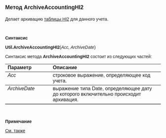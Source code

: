 <html>
<head>
<title>Метод ArchiveAccountingHI2</title>
</head>

<body>

<h1><font face="Arial" size="4">Метод ArchiveAccountingHI2</font></h1>

<p><font face="Arial">Делает архивацию 
<a href="../../../Database/Hi2.html">таблицы HI2</a> для данного учета.</font></p>

<p class="label">&nbsp;</p>

<p class="label"><font face="Arial"><b>Синтаксис</b></font></p>

<p><font face="Arial"><b>U</b><strong>til.ArchiveAccountingHI2</strong>(<em>Acc, 
ArchiveDate</em>)</font></p>

<p><font face="Arial">Синтаксис метода<strong> ArchiveAccountingHI2</strong>
состоит из следующих частей:</font></p>

<table border="1" cellPadding="5" cols="2" frame="below" rules="rows">
<TBODY>
  <tr vAlign="top">
    <td class="label" width="29%"><font face="Arial"><b>Параметр</b></font></td>
    <td class="label" width="71%"><font face="Arial"><strong>Описание</strong></font></td>
  </tr>
  <tr vAlign="top">
    <td width="29%"><em><font face="Arial">Acc</font></em></td>
    <td width="71%"><font face="Arial">строковое выражение, 
	определяющее код учета.</font></td>
  </tr>
  <tr vAlign="top">
    <td width="29%"><font face="Arial"><em>ArchiveDate</em></font></td>
    <td width="71%"><font face="Arial">выражение типа Date, 
	определяющее дату до которого включительно происходит архивация.</font></td>
  </tr>
</TBODY>
</table>

<p class="label">&nbsp;</p>

<p class="label"><font face="Arial"><b>Примечание</b></font></p>

<p class="label"><font face="Arial"><a href="../../../functions.html">
См. также</a></font></p>

</body>
</html>
